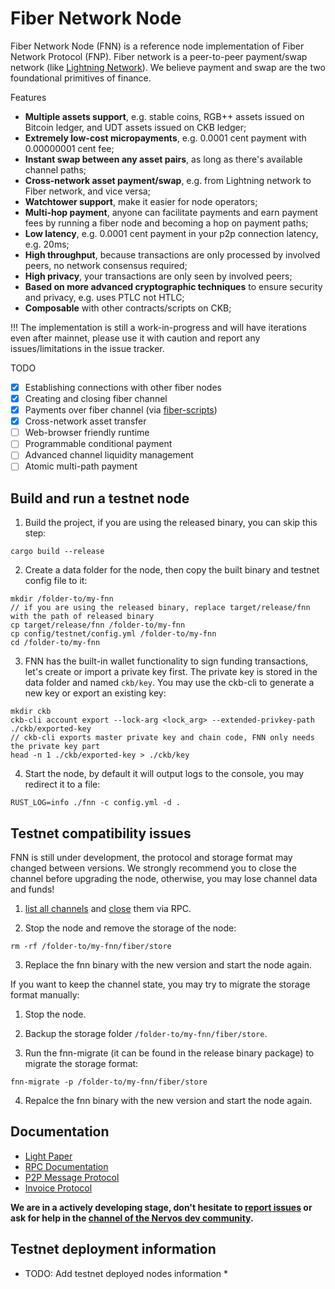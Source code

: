 # Fiber Network Node

Fiber Network Node (FNN) is a reference node implementation of Fiber Network Protocol (FNP). Fiber network is a peer-to-peer payment/swap network (like [Lightning Network](https://lightning.network/)). We believe payment and swap are the two foundational primitives of finance.

Features

- **Multiple assets support**, e.g. stable coins, RGB++ assets issued on Bitcoin ledger, and UDT assets issued on CKB ledger;
- **Extremely low-cost micropayments**, e.g. 0.0001 cent payment with 0.00000001 cent fee;
- **Instant swap between any asset pairs**, as long as there's available channel paths;
- **Cross-network asset payment/swap**, e.g. from Lightning network to Fiber network, and vice versa;
- **Watchtower support**, make it easier for node operators;
- **Multi-hop payment**, anyone can facilitate payments and earn payment fees by running a fiber node and becoming a hop on payment paths;
- **Low latency**, e.g. 0.0001 cent payment in your p2p connection latency, e.g. 20ms;
- **High throughput**, because transactions are only processed by involved peers, no network consensus required;
- **High privacy**, your transactions are only seen by involved peers;
- **Based on more advanced cryptographic techniques** to ensure security and privacy, e.g. uses PTLC not HTLC;
- **Composable** with other contracts/scripts on CKB;

!!! The implementation is still a work-in-progress and will have iterations even after mainnet, please use it with caution and report any issues/limitations in the issue tracker.

TODO

- [x] Establishing connections with other fiber nodes
- [x] Creating and closing fiber channel
- [x] Payments over fiber channel (via [fiber-scripts])
- [x] Cross-network asset transfer
- [ ] Web-browser friendly runtime
- [ ] Programmable conditional payment
- [ ] Advanced channel liquidity management
- [ ] Atomic multi-path payment

## Build and run a testnet node

1. Build the project, if you are using the released binary, you can skip this step:

```
cargo build --release
```

2. Create a data folder for the node, then copy the built binary and testnet config file to it:

```
mkdir /folder-to/my-fnn
// if you are using the released binary, replace target/release/fnn with the path of released binary
cp target/release/fnn /folder-to/my-fnn
cp config/testnet/config.yml /folder-to/my-fnn
cd /folder-to/my-fnn
```

3. FNN has the built-in wallet functionality to sign funding transactions, let's create or import a private key first. The private key is stored in the data folder and named `ckb/key`. You may use the ckb-cli to generate a new key or export an existing key:

```
mkdir ckb
ckb-cli account export --lock-arg <lock_arg> --extended-privkey-path ./ckb/exported-key
// ckb-cli exports master private key and chain code, FNN only needs the private key part
head -n 1 ./ckb/exported-key > ./ckb/key
```

4. Start the node, by default it will output logs to the console, you may redirect it to a file:

```
RUST_LOG=info ./fnn -c config.yml -d .
```

## Testnet compatibility issues

FNN is still under development, the protocol and storage format may changed between versions. We strongly recommend you to close the channel before upgrading the node, otherwise, you may lose channel data and funds!

1. [list all channels](./src/rpc/README.md#channel-list_channels) and [close](./src/rpc/README.md#channel-shutdown_channel) them via RPC.

2. Stop the node and remove the storage of the node:

```
rm -rf /folder-to/my-fnn/fiber/store
```

3. Replace the fnn binary with the new version and start the node again.


If you want to keep the channel state, you may try to migrate the storage format manually:

1. Stop the node.

2. Backup the storage folder `/folder-to/my-fnn/fiber/store`.

3. Run the fnn-migrate (it can be found in the release binary package) to migrate the storage format:

```
fnn-migrate -p /folder-to/my-fnn/fiber/store
```

4. Repalce the fnn binary with the new version and start the node again.

## Documentation

* [Light Paper](./docs/light-paper.md)
* [RPC Documentation](./src/rpc/README.md)
* [P2P Message Protocol](./docs/specs/p2p-message.md)
* [Invoice Protocol](./docs/specs/payment-invoice.md)

**We are in a actively developing stage, don't hesitate to [report issues](https://github.com/nervosnetwork/fiber/issues) or ask for help in the [channel of the Nervos dev community](https://discord.gg/c5gntbFd).**

## Testnet deployment information

* TODO: Add testnet deployed nodes information *

[fiber-scripts]: https://github.com/nervosnetwork/fiber-scripts
